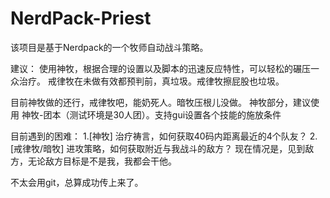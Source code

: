 # NerdPack-Priest
该项目是基于Nerdpack的一个牧师自动战斗策略。

建议：
使用神牧，根据合理的设置以及脚本的迅速反应特性，可以轻松的碾压一众治疗。
戒律牧在未做有效都预判前，真垃圾。戒律牧擦屁股也垃圾。

目前神牧做的还行，戒律牧吧，能奶死人。暗牧压根儿没做。
神牧部分，建议使用 神牧-团本（测试环境是30人团）。支持gui设置各个技能的施放条件


目前遇到的困难：
1.[神牧] 治疗祷言，如何获取40码内距离最近的4个队友？
2.[戒律牧/暗牧] 进攻策略，如何获取附近与我战斗的敌方？ 现在情况是，见到敌方，无论敌方目标是不是我，我都会干他。








不太会用git，总算成功传上来了。

